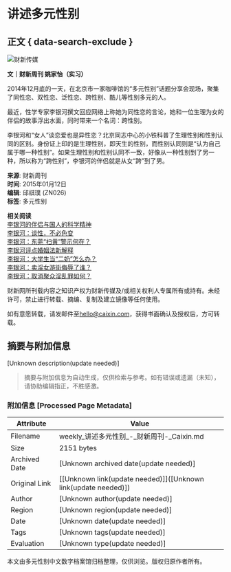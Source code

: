 # 讲述多元性别

## 正文 { data-search-exclude }


![财新传媒](https://file.caixin.com/file/weixin/cx_logo.jpg)

**文｜财新周刊 姚家怡（实习）**

2014年12月底的一天，在北京市一家咖啡馆的“多元性别”话题分享会现场，聚集了同性恋、双性恋、泛性恋、跨性别、酷儿等性别多元的人。

最近，性学专家李银河撰文回应网络上称她为同性恋的言论，她和一位生理为女的伴侣的故事浮出水面，同时带来一个名词：跨性别。

李银河和“女人”谈恋爱也是异性恋？北京同志中心的小铁科普了生理性别和性别认同的区别。身份证上印的是生理性别，即天生的性别，而性别认同则是“认为自己属于哪一种性别”。如果生理性别和性别认同不一致，好像从一种性别到了另一种，所以称为“跨性别”，李银河的伴侣就是从女“跨”到了男。

**来源**: 财新周刊  
**时间**: 2015年01月12日  
**编辑**: 邱祺璞 (ZN026)  
**标签**: 多元性别 

**相关阅读**  
[李银河的伴侣与国人的科学精神](https://opinion.caixin.com/m/2014-12-24/100767373.html)  
[李银河：谈性，不必色变](https://video.caixin.com/m/2014-06-16/100691165.html)  
[李银河：东莞“扫黄”警示何在？](https://opinion.caixin.com/m/2014-02-10/100636903.html)  
[李银河评点婚姻法新解释](https://video.caixin.com/m/2011-08-31/100296629.html)  
[李银河：大学生当“二奶”怎么办？](https://opinion.caixin.com/m/2010-08-19/100189658.html)  
[李银河：卖淫女游街侮辱了谁？](https://opinion.caixin.com/m/2010-07-26/100189644.html)  
[李银河：取消聚众淫乱罪如何？](https://opinion.caixin.com/m/2010-05-21/100189601.html) 

财新网所刊载内容之知识产权为财新传媒及/或相关权利人专属所有或持有。未经许可，禁止进行转载、摘编、复制及建立镜像等任何使用。

如有意愿转载，请发邮件至[hello@caixin.com](mailto:hello@caixin.com)，获得书面确认及授权后，方可转载。
<!-- tcd_original_link https://weekly.caixin.com/m/2015-01-09/100772666.html -->


## 摘要与附加信息

<!-- tcd_abstract -->
[Unknown description(update needed)]
<!-- tcd_abstract_end -->

> 摘要与附加信息为自动生成，仅供检索与参考。如有错误或遗漏（未知），请协助编辑指正，不胜感激。

### 附加信息 [Processed Page Metadata]

| Attribute       | Value                                  |
|-----------------|----------------------------------------|
| Filename        | weekly_讲述多元性别_-_财新周刊-_Caixin.md                             |
| Size            | 2151 bytes                           |
| Archived Date   | [Unknown archived date(update needed)]                             |
| Original Link   | [[Unknown link(update needed)]]([Unknown link(update needed)])                       |
| Author          | [Unknown author(update needed)]                               |
| Region          | [Unknown region(update needed)]                               |
| Date            | [Unknown date(update needed)]                                 |
| Tags            | [Unknown tags(update needed)]                                 |
| Evaluation            | [Unknown type(update needed)]                                 |
<!-- tcd_table_end -->

本文由多元性别中文数字档案馆归档整理，仅供浏览。版权归原作者所有。
